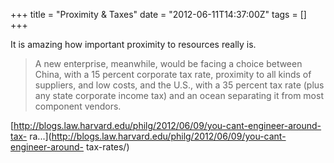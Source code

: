 +++
title = "Proximity & Taxes"
date = "2012-06-11T14:37:00Z"
tags = []
+++

It is amazing how important proximity to resources really is.

> A new enterprise, meanwhile, would be facing a choice between China, with a
15 percent corporate tax rate, proximity to all kinds of suppliers, and low
costs, and the U.S., with a 35 percent tax rate (plus any state corporate
income tax) and an ocean separating it from most component vendors.

[http://blogs.law.harvard.edu/philg/2012/06/09/you-cant-engineer-around-tax-
ra...](http://blogs.law.harvard.edu/philg/2012/06/09/you-cant-engineer-around-
tax-rates/)

